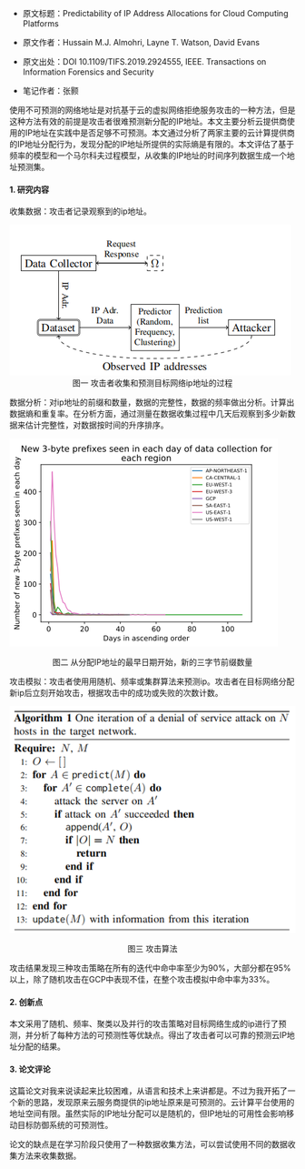 - 原文标题：Predictability of IP Address Allocations for Cloud Computing Platforms

- 原文作者：Hussain M.J. Almohri, Layne T. Watson, David Evans

- 原文出处：DOI 10.1109/TIFS.2019.2924555, IEEE. Transactions on Information Forensics and Security

- 笔记作者：张颢

使用不可预测的网络地址是对抗基于云的虚拟网络拒绝服务攻击的一种方法，但是这种方法有效的前提是攻击者很难预测新分配的IP地址。本文主要分析云提供商使用的IP地址在实践中是否足够不可预测。本文通过分析了两家主要的云计算提供商的IP地址分配行为，发现分配的IP地址所提供的实际熵是有限的。本文评估了基于频率的模型和一个马尔科夫过程模型，从收集的IP地址的时间序列数据生成一个地址预测集。

#### 1. 研究内容

收集数据：攻击者记录观察到的ip地址。

<img src="./1.png" alt="1584260917770"  />

<div align="center">
        图一  攻击者收集和预测目标网络ip地址的过程
</div>

数据分析：对ip地址的前缀和数量，数据的完整性，数据的频率做出分析。计算出数据熵和重复率。在分析方面，通过测量在数据收集过程中几天后观察到多少新数据来估计完整性，对数据按时间的升序排序。

![1584265991236](./2.png)

<div align='center'>
    图二 从分配IP地址的最早日期开始，新的三字节前缀数量
</div>

攻击模拟：攻击者使用用随机、频率或集群算法来预测ip。攻击者在目标网络分配新ip后立刻开始攻击，根据攻击中的成功或失败的次数计数。

![1584262014558](./3.png)

<div align="center">
   图三 攻击算法
</div>

攻击结果发现三种攻击策略在所有的迭代中命中率至少为90%，大部分都在95%以上，除了随机攻击在GCP中表现不佳，在整个攻击模拟中命中率为33%。

#### 2. 创新点

本文采用了随机、频率、聚类以及并行的攻击策略对目标网络生成的ip进行了预测，并分析了每种方法的可预测性等优缺点。得出了攻击者可以可靠的预测云IP地址分配的结果。

#### 3. 论文评论

这篇论文对我来说读起来比较困难，从语言和技术上来讲都是。不过为我开拓了一个新的思路，发现原来云服务商提供的ip地址原来是可预测的。云计算平台使用的地址空间有限。虽然实际的IP地址分配可以是随机的，但IP地址的可用性会影响移动目标防御系统的可预测性。

论文的缺点是在学习阶段只使用了一种数据收集方法，可以尝试使用不同的数据收集方法来收集数据。